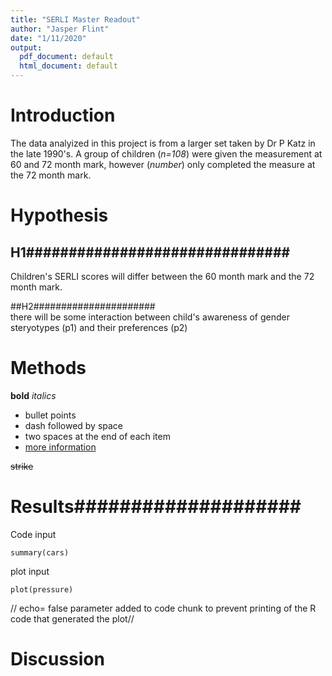 ```yaml
---
title: "SERLI Master Readout"
author: "Jasper Flint"
date: "1/11/2020"
output:
  pdf_document: default
  html_document: default
---
```

# Introduction ##############################

The data analyized in this project is from a larger set taken by Dr P Katz in the late 1990's. A group of children (*n=108*) were given the measurement at 60 and 72 month mark, however (*number*) only completed the measure at the 72 month mark. 

# Hypothesis ################################
## H1###############################  
Children's SERLI scores will differ between the 60 month mark and the 72 month mark. 

##H2######################   
there will be some interaction between child's awareness of gender steryotypes (p1) and their preferences (p2)

# Methods ##############
**bold** *italics* 
- bullet points  
- dash followed by space  
- two spaces at the end of each item  
- [more information](https://rstudio.com/wp-content/uploads/2016/03/rmarkdown-cheatsheet-2.0.pdf])

~~strike~~


# Results####################  
Code input 
```{r cars} 
summary(cars)
```


plot input
```{r pressure, echo=FALSE}
plot(pressure)
```
// echo= false parameter added to code chunk to prevent printing of the R code that generated the plot//

# Discussion 
